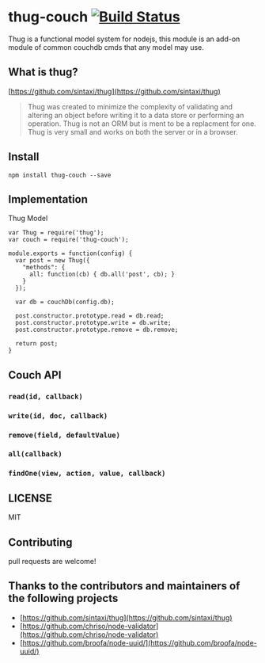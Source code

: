 # thug-couch [![Build Status](https://travis-ci.org/twilson63/thug-couch.png?branch=master)](https://travis-ci.org/twilson63/thug-couch)

Thug is a functional model system for nodejs, this module is an add-on module of common couchdb cmds that any model may use.

## What is thug?

[https://github.com/sintaxi/thug](https://github.com/sintaxi/thug)

> Thug was created to minimize the complexity of validating and altering an object before writing it to a data store or performing an operation. Thug is not an ORM but is ment to be a replacment for one. Thug is very small and works on both the server or in a browser.

## Install

```
npm install thug-couch --save
```

## Implementation

Thug Model

```
var Thug = require('thug');
var couch = require('thug-couch');

module.exports = function(config) {
  var post = new Thug({
    "methods": {
      all: function(cb) { db.all('post', cb); }
    }
  });

  var db = couchDb(config.db);

  post.constructor.prototype.read = db.read;
  post.constructor.prototype.write = db.write;
  post.constructor.prototype.remove = db.remove;

  return post;
}
```

## Couch API

### `read(id, callback)`
### `write(id, doc, callback)`
### `remove(field, defaultValue)`
### `all(callback)`
### `findOne(view, action, value, callback)`

## LICENSE

MIT

## Contributing

pull requests are welcome!

## Thanks to the contributors and maintainers of the following projects

* [https://github.com/sintaxi/thug](https://github.com/sintaxi/thug)
* [https://github.com/chriso/node-validator](https://github.com/chriso/node-validator)
* [https://github.com/broofa/node-uuid/](https://github.com/broofa/node-uuid/)

